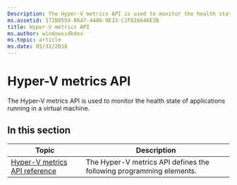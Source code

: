 ```yaml
---
Description: The Hyper-V metrics API is used to monitor the health state of applications running in a virtual machine.
ms.assetid: 172B0554-8647-4486-9E33-C1F02A646E3B
title: Hyper-V metrics API
ms.author: windowssdkdev
ms.topic: article
ms.date: 05/31/2018
---
```


# Hyper-V metrics API

The Hyper-V metrics API is used to monitor the health state of applications running in a virtual machine.

## In this section



| Topic                                                                         | Description                                                                    |
|-------------------------------------------------------------------------------|--------------------------------------------------------------------------------|
| [Hyper-V metrics API reference](hyper-v-metrics-api-reference.md)<br/> | The Hyper-V metrics API defines the following programming elements.<br/> |



 

 

 





